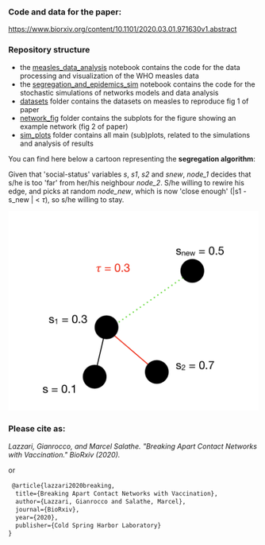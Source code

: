 ### Code and data for the paper:

https://www.biorxiv.org/content/10.1101/2020.03.01.971630v1.abstract

### Repository structure

- the [measles\_data\_analysis](measles_data_analysis.ipynb) notebook contains the code for the data processing and visualization of the WHO measles data
- the [segregation_and_epidemics_sim](segregation_and_epidemics_sim.ipynb) notebook contains the code for the stochastic simulations of networks models and data analysis
- [datasets](./datasets) folder contains the datasets on measles to reproduce fig 1 of paper 
- [network_fig](./network_fig) folder contains the subplots for the figure showing an example network (fig 2 of paper)
- [sim_plots](./sim_plots) folder contains all main (sub)plots, related to the simulations and analysis of results
 
 
You can find here below a cartoon representing the **segregation algorithm**:

Given that 'social-status' variables *s*, *s1*, *s2* and *snew*, *node_1* decides that s/he is too 'far' from her/his neighbour *node_2*. S/he willing to rewire his edge, and picks at random *node_new*, which is now 'close enough' (|s1 - s_new | < $\tau$), so s/he willing to stay.



![](pict_segre_algo.png) 


### Please cite as:


*Lazzari, Gianrocco, and Marcel Salathe. 
"Breaking Apart Contact Networks with Vaccination." 
BioRxiv (2020).*
 
 or
 
```
 @article{lazzari2020breaking,
  title={Breaking Apart Contact Networks with Vaccination},
  author={Lazzari, Gianrocco and Salathe, Marcel},
  journal={BioRxiv},
  year={2020},
  publisher={Cold Spring Harbor Laboratory}
}
```
